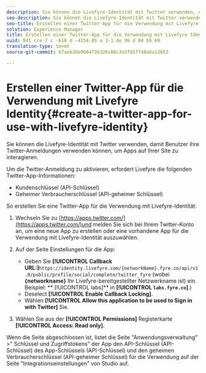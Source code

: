 ```yaml
---
description: Sie können die Livefyre-Identität mit Twitter verwenden, damit Benutzer ihre Twitter-Anmeldungen verwenden können, um Apps auf Ihrer Site zu interagieren.
seo-description: Sie können die Livefyre-Identität mit Twitter verwenden, damit Benutzer ihre Twitter-Anmeldungen verwenden können, um Apps auf Ihrer Site zu interagieren.
seo-title: Erstellen einer Twitter-App für die Verwendung mit Livefyre Identity
solution: Experience Manager
title: Erstellen einer Twitter-App für die Verwendung mit Livefyre Identity
uuid: 841 cce 7 c -618 d -4154-85 a 3-1 de 96 d 04 bb 69
translation-type: tm+mt
source-git-commit: 67aeb3de964473b326c88c3a3f81ff48a6a12652

---
```



# Erstellen einer Twitter-App für die Verwendung mit Livefyre Identity{#create-a-twitter-app-for-use-with-livefyre-identity}

Sie können die Livefyre-Identität mit Twitter verwenden, damit Benutzer ihre Twitter-Anmeldungen verwenden können, um Apps auf Ihrer Site zu interagieren.

Um die Twitter-Anmeldung zu aktivieren, erfordert Livefyre die folgenden Twitter-App-Informationen:

* Kundenschlüssel (API-Schlüssel)
* Geheimer Verbraucherschlüssel (API-geheimer Schlüssel)

So erstellen Sie eine Twitter-App für die Verwendung mit Livefyre-Identität:

1. Wechseln Sie zu [https://apps.twitter.com/](https://apps.twitter.com/)und melden Sie sich bei Ihrem Twitter-Konto an, um eine neue App zu erstellen oder eine vorhandene App für die Verwendung mit Livefyre-Identität auszuwählen.
1. Auf der Seite Einstellungen für die App:

   * Geben Sie **[!UICONTROL Callback URL:]**`https://identity.livefyre.com/{networkName}.fyre.co/api/v1.0/public/profile/social/complete/twitter_fyre` (wobei **{networkname}** Ihr Livefyre-bereitgestellter Netzwerkname ist) ein. Beispiel: ** [!UICONTROL labs]** in **[!UICONTROL `labs.fyre.co`]**.)
   * Deselect **[!UICONTROL Enable Callback Locking]**.
   * Wählen **[!UICONTROL Allow this application to be used to Sign in with Twitter]** Sie.

1. Wählen Sie aus der **[!UICONTROL Permissions]** Registerkarte **[!UICONTROL Access: Read only]**.

Wenn die Seite abgeschlossen ist, listet die Seite &quot;Anwendungsverwaltung&quot; &gt;&quot; Schlüssel und Zugriffstokens&quot; der App den API-Schlüssel (API-Schlüssel) des App-Schlüssels (API-Schlüssel) und den geheimen Verbraucherschlüssel (API-geheimer Schlüssel) für die Verwendung auf der Seite &quot;Integrationseinstellungen&quot; von Studio auf.
